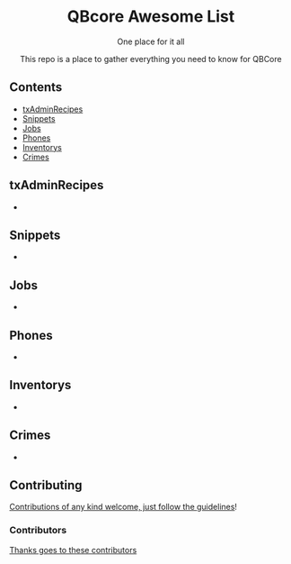 <div align="center">

<!-- title -->

<!--lint ignore no-dead-urls-->
# QBcore Awesome List

<!-- subtitle -->

One place for it all

<!-- image -->

<!-- <a href="" target="_blank" rel="noopener noreferrer">
  <img src="" />
</a> -->

<!-- description -->

This repo is a place to gather everything you need to know for QBCore

</div>

<!-- TOC -->

## Contents

- [txAdminRecipes](#txadminrecipes)
- [Snippets](#snippets)
- [Jobs](#jobs)
- [Phones](#phones)
- [Inventorys](#inventorys)
- [Crimes](#crimes)

<!-- CONTENT -->

## txAdminRecipes

- 

## Snippets

- 

## Jobs

- 

## Phones

- 

## Inventorys

- 

## Crimes

- 

<!-- END OF CONTENT -->

## Contributing

[Contributions of any kind welcome, just follow the guidelines](contributing.md)!

### Contributors

[Thanks goes to these contributors](https://github.com/Awesome-QBcore/graphs/contributors)
